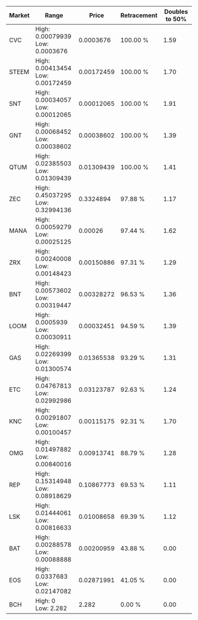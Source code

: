 | Market | Range | Price| Retracement | Doubles to 50% |
| --- | --- | --- | --- | --- |
| CVC | High: 0.00079939<br />Low: 0.0003676 | 0.0003676 | 100.00 % | 1.59 |
| STEEM | High: 0.00413454<br />Low: 0.00172459 | 0.00172459 | 100.00 % | 1.70 |
| SNT | High: 0.00034057<br />Low: 0.00012065 | 0.00012065 | 100.00 % | 1.91 |
| GNT | High: 0.00068452<br />Low: 0.00038602 | 0.00038602 | 100.00 % | 1.39 |
| QTUM | High: 0.02385503<br />Low: 0.01309439 | 0.01309439 | 100.00 % | 1.41 |
| ZEC | High: 0.45037295<br />Low: 0.32994136 | 0.3324894 | 97.88 % | 1.17 |
| MANA | High: 0.00059279<br />Low: 0.00025125 | 0.00026 | 97.44 % | 1.62 |
| ZRX | High: 0.00240008<br />Low: 0.00148423 | 0.00150886 | 97.31 % | 1.29 |
| BNT | High: 0.00573602<br />Low: 0.00319447 | 0.00328272 | 96.53 % | 1.36 |
| LOOM | High: 0.0005939<br />Low: 0.00030911 | 0.00032451 | 94.59 % | 1.39 |
| GAS | High: 0.02269399<br />Low: 0.01300574 | 0.01365538 | 93.29 % | 1.31 |
| ETC | High: 0.04767813<br />Low: 0.02992986 | 0.03123787 | 92.63 % | 1.24 |
| KNC | High: 0.00291807<br />Low: 0.00100457 | 0.00115175 | 92.31 % | 1.70 |
| OMG | High: 0.01497882<br />Low: 0.00840016 | 0.00913741 | 88.79 % | 1.28 |
| REP | High: 0.15314948<br />Low: 0.08918629 | 0.10867773 | 69.53 % | 1.11 |
| LSK | High: 0.01444061<br />Low: 0.00816633 | 0.01008658 | 69.39 % | 1.12 |
| BAT | High: 0.00288578<br />Low: 0.00088888 | 0.00200959 | 43.88 % | 0.00 |
| EOS | High: 0.0337683<br />Low: 0.02147082 | 0.02871991 | 41.05 % | 0.00 |
| BCH | High: 0<br />Low: 2.282 | 2.282 | 0.00 % | 0.00 |
